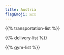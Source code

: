 ```yaml
---
title: Austria
flagEmoji: 🇦🇹
---
```


{{% transportation-list %}}

{{% delivery-list %}}

{{% gym-list %}}
